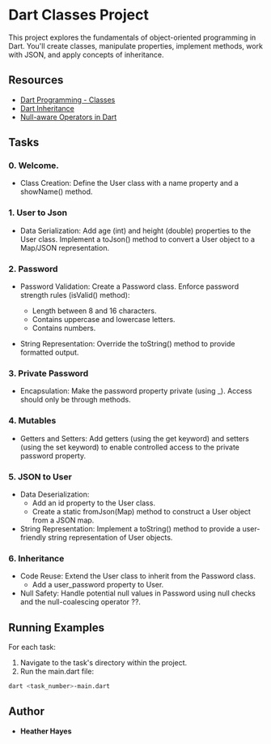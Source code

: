 # Dart Classes Project

This project explores the fundamentals of object-oriented programming in Dart. You'll create classes, manipulate properties, implement methods, work with JSON, and apply concepts of inheritance.

## Resources

- [Dart Programming - Classes](https://www.tutorialspoint.com/dart_programming/dart_programming_classes.htm)
- [Dart Inheritance](https://www.javatpoint.com/dart-inheritance#:~:text=Dart%20inheritance%20is%20defined%20as,Object%2DOriented%20programming%20approach)
- [Null-aware Operators in Dart](https://medium.com/@thinkdigitalsoftware/null-aware-operators-in-dart-53ffb8ae80bb)

## Tasks

### 0. Welcome.

- Class Creation: Define the User class with a name property and a showName() method.

### 1. User to Json

- Data Serialization: Add age (int) and height (double) properties to the User class. Implement a toJson() method to convert a User object to a Map/JSON representation.

### 2. Password

- Password Validation: Create a Password class. Enforce password strength rules (isValid() method):

  - Length between 8 and 16 characters.
  - Contains uppercase and lowercase letters.
  - Contains numbers.

- String Representation: Override the toString() method to provide formatted output.

### 3. Private Password

- Encapsulation: Make the password property private (using \_). Access should only be through methods.

### 4. Mutables

- Getters and Setters: Add getters (using the get keyword) and setters (using the set keyword) to enable controlled access to the private password property.

### 5. JSON to User

- Data Deserialization:
    - Add an id property to the User class.
    - Create a static fromJson(Map) method to construct a User object from a JSON map.
- String Representation: Implement a toString() method to provide a user-friendly string representation of User objects.

### 6. Inheritance

- Code Reuse: Extend the User class to inherit from the Password class.
    - Add a user_password property to User.
- Null Safety: Handle potential null values in Password using null checks and the null-coalescing operator ??.

## Running Examples

For each task:

1. Navigate to the task's directory within the project.
2. Run the main.dart file:
```bash
dart <task_number>-main.dart
```

## Author
- **Heather Hayes**
